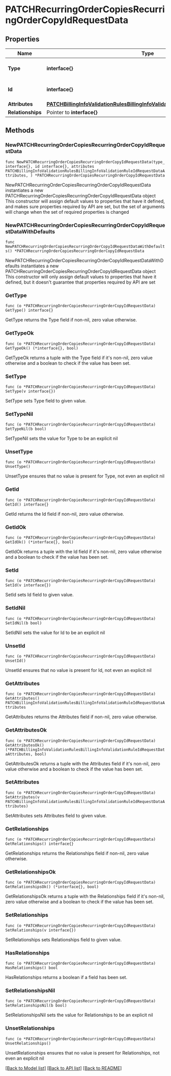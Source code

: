 # PATCHRecurringOrderCopiesRecurringOrderCopyIdRequestData

## Properties

Name | Type | Description | Notes
------------ | ------------- | ------------- | -------------
**Type** | **interface{}** | The resource&#39;s type | 
**Id** | **interface{}** | The resource&#39;s id | 
**Attributes** | [**PATCHBillingInfoValidationRulesBillingInfoValidationRuleIdRequestDataAttributes**](PATCHBillingInfoValidationRulesBillingInfoValidationRuleIdRequestDataAttributes.md) |  | 
**Relationships** | Pointer to **interface{}** |  | [optional] 

## Methods

### NewPATCHRecurringOrderCopiesRecurringOrderCopyIdRequestData

`func NewPATCHRecurringOrderCopiesRecurringOrderCopyIdRequestData(type_ interface{}, id interface{}, attributes PATCHBillingInfoValidationRulesBillingInfoValidationRuleIdRequestDataAttributes, ) *PATCHRecurringOrderCopiesRecurringOrderCopyIdRequestData`

NewPATCHRecurringOrderCopiesRecurringOrderCopyIdRequestData instantiates a new PATCHRecurringOrderCopiesRecurringOrderCopyIdRequestData object
This constructor will assign default values to properties that have it defined,
and makes sure properties required by API are set, but the set of arguments
will change when the set of required properties is changed

### NewPATCHRecurringOrderCopiesRecurringOrderCopyIdRequestDataWithDefaults

`func NewPATCHRecurringOrderCopiesRecurringOrderCopyIdRequestDataWithDefaults() *PATCHRecurringOrderCopiesRecurringOrderCopyIdRequestData`

NewPATCHRecurringOrderCopiesRecurringOrderCopyIdRequestDataWithDefaults instantiates a new PATCHRecurringOrderCopiesRecurringOrderCopyIdRequestData object
This constructor will only assign default values to properties that have it defined,
but it doesn't guarantee that properties required by API are set

### GetType

`func (o *PATCHRecurringOrderCopiesRecurringOrderCopyIdRequestData) GetType() interface{}`

GetType returns the Type field if non-nil, zero value otherwise.

### GetTypeOk

`func (o *PATCHRecurringOrderCopiesRecurringOrderCopyIdRequestData) GetTypeOk() (*interface{}, bool)`

GetTypeOk returns a tuple with the Type field if it's non-nil, zero value otherwise
and a boolean to check if the value has been set.

### SetType

`func (o *PATCHRecurringOrderCopiesRecurringOrderCopyIdRequestData) SetType(v interface{})`

SetType sets Type field to given value.


### SetTypeNil

`func (o *PATCHRecurringOrderCopiesRecurringOrderCopyIdRequestData) SetTypeNil(b bool)`

 SetTypeNil sets the value for Type to be an explicit nil

### UnsetType
`func (o *PATCHRecurringOrderCopiesRecurringOrderCopyIdRequestData) UnsetType()`

UnsetType ensures that no value is present for Type, not even an explicit nil
### GetId

`func (o *PATCHRecurringOrderCopiesRecurringOrderCopyIdRequestData) GetId() interface{}`

GetId returns the Id field if non-nil, zero value otherwise.

### GetIdOk

`func (o *PATCHRecurringOrderCopiesRecurringOrderCopyIdRequestData) GetIdOk() (*interface{}, bool)`

GetIdOk returns a tuple with the Id field if it's non-nil, zero value otherwise
and a boolean to check if the value has been set.

### SetId

`func (o *PATCHRecurringOrderCopiesRecurringOrderCopyIdRequestData) SetId(v interface{})`

SetId sets Id field to given value.


### SetIdNil

`func (o *PATCHRecurringOrderCopiesRecurringOrderCopyIdRequestData) SetIdNil(b bool)`

 SetIdNil sets the value for Id to be an explicit nil

### UnsetId
`func (o *PATCHRecurringOrderCopiesRecurringOrderCopyIdRequestData) UnsetId()`

UnsetId ensures that no value is present for Id, not even an explicit nil
### GetAttributes

`func (o *PATCHRecurringOrderCopiesRecurringOrderCopyIdRequestData) GetAttributes() PATCHBillingInfoValidationRulesBillingInfoValidationRuleIdRequestDataAttributes`

GetAttributes returns the Attributes field if non-nil, zero value otherwise.

### GetAttributesOk

`func (o *PATCHRecurringOrderCopiesRecurringOrderCopyIdRequestData) GetAttributesOk() (*PATCHBillingInfoValidationRulesBillingInfoValidationRuleIdRequestDataAttributes, bool)`

GetAttributesOk returns a tuple with the Attributes field if it's non-nil, zero value otherwise
and a boolean to check if the value has been set.

### SetAttributes

`func (o *PATCHRecurringOrderCopiesRecurringOrderCopyIdRequestData) SetAttributes(v PATCHBillingInfoValidationRulesBillingInfoValidationRuleIdRequestDataAttributes)`

SetAttributes sets Attributes field to given value.


### GetRelationships

`func (o *PATCHRecurringOrderCopiesRecurringOrderCopyIdRequestData) GetRelationships() interface{}`

GetRelationships returns the Relationships field if non-nil, zero value otherwise.

### GetRelationshipsOk

`func (o *PATCHRecurringOrderCopiesRecurringOrderCopyIdRequestData) GetRelationshipsOk() (*interface{}, bool)`

GetRelationshipsOk returns a tuple with the Relationships field if it's non-nil, zero value otherwise
and a boolean to check if the value has been set.

### SetRelationships

`func (o *PATCHRecurringOrderCopiesRecurringOrderCopyIdRequestData) SetRelationships(v interface{})`

SetRelationships sets Relationships field to given value.

### HasRelationships

`func (o *PATCHRecurringOrderCopiesRecurringOrderCopyIdRequestData) HasRelationships() bool`

HasRelationships returns a boolean if a field has been set.

### SetRelationshipsNil

`func (o *PATCHRecurringOrderCopiesRecurringOrderCopyIdRequestData) SetRelationshipsNil(b bool)`

 SetRelationshipsNil sets the value for Relationships to be an explicit nil

### UnsetRelationships
`func (o *PATCHRecurringOrderCopiesRecurringOrderCopyIdRequestData) UnsetRelationships()`

UnsetRelationships ensures that no value is present for Relationships, not even an explicit nil

[[Back to Model list]](../README.md#documentation-for-models) [[Back to API list]](../README.md#documentation-for-api-endpoints) [[Back to README]](../README.md)


